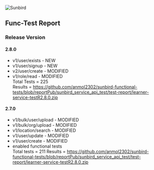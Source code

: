 ![Sunbird](https://lh3.googleusercontent.com/BSgZ9CMWOo8KJXq12W5J8ztNLfAo9JhIXAWzj1tNGnmcr-kgbcWVrn_BjvJ1AFxRDe8h0Ql2PzLHaL4WyZGgu-FaoYzgYLDenc-DyXm1g_XKhrxlAZNXUiW7_Kl7TukHB1AckhCC)

## Func-Test Report
### Release Version
#### 2.8.0

- v1/user/exists - NEW
- v1/user/signup - NEW
- v2/user/create - MODIFIED
- v1/role/read - MODIFIED\
  Total Tests = 225\
  Results = https://github.com/anmol2302/sunbird-functional-tests/blob/reportPub/sunbird_service_api_test/test-report/learner-service-testR2.8.0.zip

#### 2.7.0

- v1/bulk/user/upload  - MODIFIED
- v1/bulk/org/upload  - MODIFIED
- v1/location/search - MODIFIED
- v1/user/update - MODIFIED
- v1/user/create - MODIFIED
- enabled functional tests\
  Total tests = 211
  Results = https://github.com/anmol2302/sunbird-functional-tests/blob/reportPub/sunbird_service_api_test/test-report/learner-service-testR2.8.0.zip
